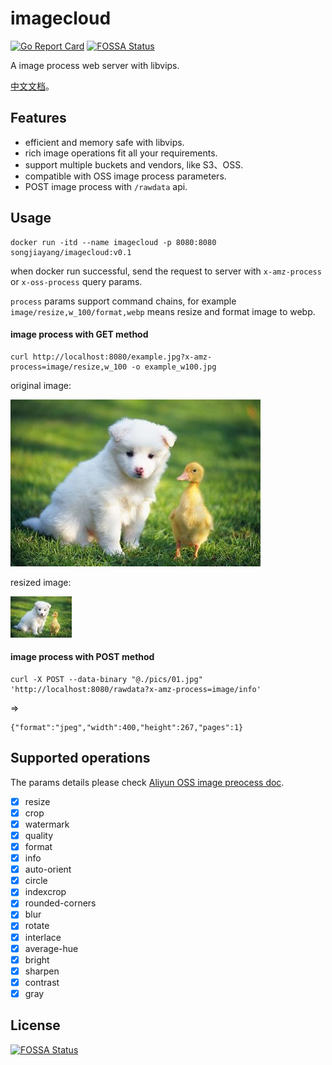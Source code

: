 # imagecloud

[![Go Report Card](https://goreportcard.com/badge/github.com/imagecodex/imagecloud)](https://goreportcard.com/report/github.com/imagecodex/imagecloud)
[![FOSSA Status](https://app.fossa.com/api/projects/git%2Bgithub.com%2Fsongjiayang%2Fimagecloud.svg?type=shield)](https://app.fossa.com/projects/git%2Bgithub.com%2Fsongjiayang%2Fimagecloud?ref=badge_shield)

A image process web server with libvips.

[中文文档](/README_CN.md)。

## Features

- efficient and memory safe with libvips.
- rich image operations fit all your requirements.
- support multiple buckets and vendors, like S3、OSS.
- compatible with OSS image process parameters.
- POST image process with `/rawdata` api.

## Usage

```
docker run -itd --name imagecloud -p 8080:8080 songjiayang/imagecloud:v0.1
```

when docker run successful, send the request to server with `x-amz-process` or `x-oss-process` query params.

`process` params support command chains, for example `image/resize,w_100/format,webp` means resize and format image to webp.

#### image process with GET method

```
curl http://localhost:8080/example.jpg?x-amz-process=image/resize,w_100 -o example_w100.jpg
```

original image:

![original.jpg](/pics/01.jpg)

resized image:

![resize_w100.jpg](/pics/samples/resize_w100.jpg)

#### image process with POST method

```
curl -X POST --data-binary "@./pics/01.jpg" 'http://localhost:8080/rawdata?x-amz-process=image/info'
```
=>
```
{"format":"jpeg","width":400,"height":267,"pages":1}
```

## Supported operations

The params details please check [Aliyun OSS image preocess doc](https://help.aliyun.com/zh/oss/user-guide/img-parameters).

- [x] resize
- [x] crop
- [x] watermark
- [x] quality
- [x] format
- [x] info
- [x] auto-orient
- [x] circle
- [x] indexcrop
- [x] rounded-corners
- [x] blur
- [x] rotate
- [x] interlace
- [x] average-hue
- [x] bright
- [x] sharpen
- [x] contrast
- [x] gray

## License
[![FOSSA Status](https://app.fossa.com/api/projects/git%2Bgithub.com%2Fsongjiayang%2Fimagecloud.svg?type=large)](https://app.fossa.com/projects/git%2Bgithub.com%2Fsongjiayang%2Fimagecloud?ref=badge_large)
